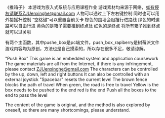 《推箱子》
本游戏为嵌入式系统与应用课程作业
游戏素材均来源于网络，如有侵权请联系ZJUenxinghe@gmail.com
人物可以通过上下左右键控制
同时也可以用外接摇杆控制
“空格键”可以重置当前关卡
棕色的围墙会阻挡行进路线
绿色的时道路可以自由行进
黄色的是箱子需要推到终点处
红色的是终点
将所有箱子推到终点就可以过关啦

有两个主函数，其中pushe_box是pc端文件，push_box_rapiberry是树莓派文件
游戏内容均为原创，方法也是自己摸索的，所以存在很多不足，敬请谅解。

"Push Box"
This game is an embedded system and application coursework
The game materials are all from the Internet, if there is any infringement, please contact ZJUenxinghe@gmail.com
The characters can be controlled by the up, down, left and right buttons
It can also be controlled with an external joystick
"Spacebar" resets the current level
The brown fence blocks the path of travel
When green, the road is free to travel
Yellow is the box needs to be pushed to the end
red is the end
Push all the boxes to the end to pass the level

The content of the game is original, and the method is also explored by oneself, so there are many shortcomings, please understand.
